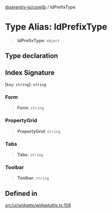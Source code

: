 [@serenity-is/corelib](../README.md) / IdPrefixType

# Type Alias: IdPrefixType

> **IdPrefixType**: `object`

## Type declaration

## Index Signature

 \[`key`: `string`\]: `string`

### Form

> **Form**: `string`

### PropertyGrid

> **PropertyGrid**: `string`

### Tabs

> **Tabs**: `string`

### Toolbar

> **Toolbar**: `string`

## Defined in

[src/ui/widgets/widgetutils.ts:108](https://github.com/serenity-is/serenity/blob/master/packages/corelib/src/ui/widgets/widgetutils.ts#L108)
